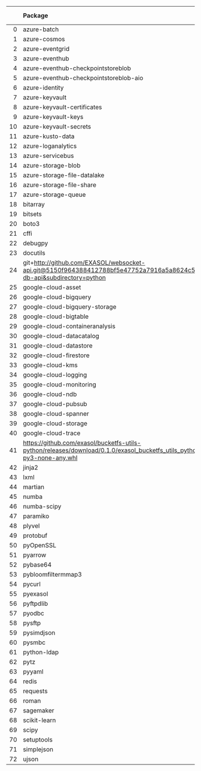 <!-- markdown-link-check-disable -->

|    | Package                                                                                                                       | Version in 4.2.0     | Version in 4.3.0     | Status   |
|---:|:------------------------------------------------------------------------------------------------------------------------------|:---------------------|:---------------------|:---------|
|  0 | azure-batch                                                                                                                   | 11.0.0               | 11.0.0               |          |
|  1 | azure-cosmos                                                                                                                  | 4.2.0                | 4.2.0                |          |
|  2 | azure-eventgrid                                                                                                               | 4.7.1                | 4.7.1                |          |
|  3 | azure-eventhub                                                                                                                | 5.7.0                | 5.7.0                |          |
|  4 | azure-eventhub-checkpointstoreblob                                                                                            | 1.1.4                | 1.1.4                |          |
|  5 | azure-eventhub-checkpointstoreblob-aio                                                                                        | 1.1.4                | 1.1.4                |          |
|  6 | azure-identity                                                                                                                | 1.6.1                | 1.6.1                |          |
|  7 | azure-keyvault                                                                                                                | 4.1.0                | 4.1.0                |          |
|  8 | azure-keyvault-certificates                                                                                                   | 4.3.0                | 4.3.0                |          |
|  9 | azure-keyvault-keys                                                                                                           | 4.4.0                | 4.4.0                |          |
| 10 | azure-keyvault-secrets                                                                                                        | 4.3.0                | 4.3.0                |          |
| 11 | azure-kusto-data                                                                                                              | 2.3.2                | 2.3.2                |          |
| 12 | azure-loganalytics                                                                                                            | 0.1.1                | 0.1.1                |          |
| 13 | azure-servicebus                                                                                                              | 7.5.0                | 7.5.0                |          |
| 14 | azure-storage-blob                                                                                                            | 12.9.0               | 12.9.0               |          |
| 15 | azure-storage-file-datalake                                                                                                   | 12.5.0               | 12.5.0               |          |
| 16 | azure-storage-file-share                                                                                                      | 12.6.0               | 12.6.0               |          |
| 17 | azure-storage-queue                                                                                                           | 12.1.6               | 12.1.6               |          |
| 18 | bitarray                                                                                                                      | 2.3.5                | 2.3.5                |          |
| 19 | bitsets                                                                                                                       | 0.8.3                | 0.8.3                |          |
| 20 | boto3                                                                                                                         | 1.20.37              | 1.20.37              |          |
| 21 | cffi                                                                                                                          | 1.15.0               | 1.15.0               |          |
| 22 | debugpy                                                                                                                       | 1.5.1                | 1.5.1                |          |
| 23 | docutils                                                                                                                      | 0.18.1               | 0.18.1               |          |
| 24 | git+http://github.com/EXASOL/websocket-api.git@5150f964388412788bf5e47752a7916a5a8624c5#egg=exasol-db-api&subdirectory=python | No version specified | No version specified |          |
| 25 | google-cloud-asset                                                                                                            | 3.7.1                | 3.7.1                |          |
| 26 | google-cloud-bigquery                                                                                                         | 2.32.0               | 2.32.0               |          |
| 27 | google-cloud-bigquery-storage                                                                                                 | 2.11.0               | 2.11.0               |          |
| 28 | google-cloud-bigtable                                                                                                         | 2.4.0                | 2.4.0                |          |
| 29 | google-cloud-containeranalysis                                                                                                | 2.6.3                | 2.6.3                |          |
| 30 | google-cloud-datacatalog                                                                                                      | 3.6.2                | 3.6.2                |          |
| 31 | google-cloud-datastore                                                                                                        | 1.15.3               | 1.15.3               |          |
| 32 | google-cloud-firestore                                                                                                        | 2.3.4                | 2.3.4                |          |
| 33 | google-cloud-kms                                                                                                              | 2.10.1               | 2.10.1               |          |
| 34 | google-cloud-logging                                                                                                          | 2.7.0                | 2.7.0                |          |
| 35 | google-cloud-monitoring                                                                                                       | 2.8.0                | 2.8.0                |          |
| 36 | google-cloud-ndb                                                                                                              | 1.11.1               | 1.11.1               |          |
| 37 | google-cloud-pubsub                                                                                                           | 2.9.0                | 2.9.0                |          |
| 38 | google-cloud-spanner                                                                                                          | 3.12.1               | 3.12.1               |          |
| 39 | google-cloud-storage                                                                                                          | 2.0.0                | 2.0.0                |          |
| 40 | google-cloud-trace                                                                                                            | 1.5.1                | 1.5.1                |          |
| 41 | https://github.com/exasol/bucketfs-utils-python/releases/download/0.1.0/exasol_bucketfs_utils_python-0.1.0-py3-none-any.whl   | No version specified | No version specified |          |
| 42 | jinja2                                                                                                                        | 3.0.3                | 3.0.3                |          |
| 43 | lxml                                                                                                                          | 4.7.1                | 4.7.1                |          |
| 44 | martian                                                                                                                       | 1.4                  | 1.4                  |          |
| 45 | numba                                                                                                                         | 0.55.0               | 0.55.0               |          |
| 46 | numba-scipy                                                                                                                   | 0.3.0                | 0.3.0                |          |
| 47 | paramiko                                                                                                                      | 2.9.2                | 2.9.2                |          |
| 48 | plyvel                                                                                                                        | 1.4.0                | 1.4.0                |          |
| 49 | protobuf                                                                                                                      | 3.19.3               | 3.19.3               |          |
| 50 | pyOpenSSL                                                                                                                     | 21.0.0               | 21.0.0               |          |
| 51 | pyarrow                                                                                                                       | 6.0.1                | 6.0.1                |          |
| 52 | pybase64                                                                                                                      | 1.2.1                | 1.2.1                |          |
| 53 | pybloomfiltermmap3                                                                                                            | 0.5.5                | 0.5.5                |          |
| 54 | pycurl                                                                                                                        | 7.44.1               | 7.44.1               |          |
| 55 | pyexasol                                                                                                                      | 0.23.3               | 0.23.3               |          |
| 56 | pyftpdlib                                                                                                                     | 1.5.6                | 1.5.6                |          |
| 57 | pyodbc                                                                                                                        | 4.0.32               | 4.0.32               |          |
| 58 | pysftp                                                                                                                        | 0.2.9                | 0.2.9                |          |
| 59 | pysimdjson                                                                                                                    | 4.0.3                | 4.0.3                |          |
| 60 | pysmbc                                                                                                                        | 1.0.23               | 1.0.23               |          |
| 61 | python-ldap                                                                                                                   | 3.4.0                | 3.4.0                |          |
| 62 | pytz                                                                                                                          | 2021.3               | 2021.3               |          |
| 63 | pyyaml                                                                                                                        | 6.0                  | 6.0                  |          |
| 64 | redis                                                                                                                         | 4.1.0                | 4.1.0                |          |
| 65 | requests                                                                                                                      | 2.27.1               | 2.27.1               |          |
| 66 | roman                                                                                                                         | 3.3                  | 3.3                  |          |
| 67 | sagemaker                                                                                                                     | 2.72.3               | 2.72.3               |          |
| 68 | scikit-learn                                                                                                                  | 1.0.2                | 1.0.2                |          |
| 69 | scipy                                                                                                                         | 1.6.2                | 1.6.2                |          |
| 70 | setuptools                                                                                                                    | 60.5.0               | 60.5.0               |          |
| 71 | simplejson                                                                                                                    | 3.17.6               | 3.17.6               |          |
| 72 | ujson                                                                                                                         | 5.1.0                | 5.1.0                |          |